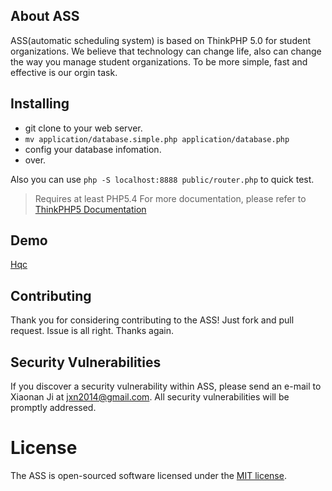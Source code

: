 ## About  ASS

ASS(automatic scheduling system) is based on ThinkPHP 5.0 for student organizations.
We believe that technology can change life, also can change the way you manage student organizations. To be more simple, fast and effective is our orgin task.


## Installing

* git clone to your web server.
* ```mv application/database.simple.php application/database.php```
* config your database infomation.
* over.

Also you can use ```php -S localhost:8888 public/router.php``` to quick test.

> Requires at least PHP5.4
> For more documentation, please refer to [ThinkPHP5 Documentation](http://www.kancloud.cn/manual/thinkphp5)


## Demo

[Hqc](http://info.hqc203.com)


## Contributing

Thank you for considering contributing to the ASS! Just fork and pull request. Issue is all right. Thanks again.


## Security Vulnerabilities

If you discover a security vulnerability within ASS, please send an e-mail to Xiaonan Ji at jxn2014@gmail.com. All security vulnerabilities will be promptly addressed.


# License

The ASS is open-sourced software licensed under the [MIT license](http://opensource.org/licenses/MIT).
